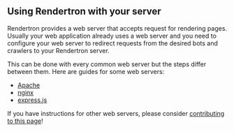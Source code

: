 ## Using Rendertron with your server

Rendertron provides a web server that accepts request for rendering pages.
Usually your web application already uses a web server and you need to configure your web server to redirect requests from the desired bots and crawlers to your Rendertron server.

This can be done with every common web server but the steps differ between them.
Here are guides for some web servers:

- [Apache](./apache)
- [nginx](./nginx)
- [express.js](./expressjs)

If you have instructions for other web servers, please consider [contributing to this page](https://github.com/googlechrome/rendertron)!